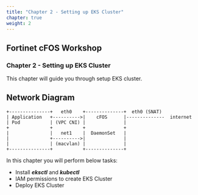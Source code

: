 ```yaml
---
title: "Chapter 2 - Setting up EKS Cluster"
chapter: true
weight: 2
---
```


## Fortinet cFOS Workshop

### Chapter 2 - Setting up EKS Cluster

This chapter will guide you through setup EKS cluster. 

## Network Diagram
```stl
+---------------+   eth0    +--------------+  eth0 (SNAT)           
| Application   +---------->|    cFOS      |--------------  internet 
| Pod           | (VPC CNI) |              |  
+               +           +              +          
|               |   net1    |  DaemonSet   | 
|               +---------->|              |
|               | (macvlan) |              |
+---------------+           +--------------+ 
```


In this chapter you will perform below tasks:

* Install ***eksctl*** and ***kubectl***
* IAM permissions to create EKS Cluster
* Deploy EKS Cluster